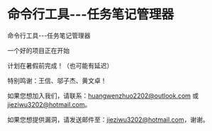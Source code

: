 # 命令行工具---任务笔记管理器
命令行工具---任务笔记管理器

一个好的项目正在开始

计划在暑假前完成！（也可能有延迟）

特别鸣谢：王信、邬子杰、黄文卓！

如果您想加入我们，请联系：huangwenzhuo2202@outlook.com 或 jieziwu3202@hotmail.com。

如果您想提供漏洞，请发送邮件至：jieziwu3202@hotmail.com，谢谢。